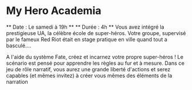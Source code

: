 # My Hero Academia
** Date : Le samedi à 19h **
** Durée  : 4h **
Vous avez intégré la prestigieuse UA, la célèbre école de super-héros. Votre groupe, supervisé par le fameux Red Riot était en stage pratique en ville quand tout a basculé....

A l'aide du système Fate, créez et incarnez votre propre super-héros ! Le scénario est pensé pour apprendre les règles au fur et à mesure. Dans ce jeu de rôle narratif, vous aurez une grande liberté d'actions et serez capables (et mêmes invitez) à créer vous mêmes des éléments de la narration